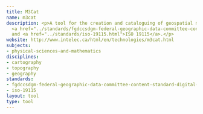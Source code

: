 ```yaml
---
title: M3Cat
name: m3cat
description: <p>A tool for the creation and cataloguing of geospatial metadata, including
  <a href="../standards/fgdccsdgm-federal-geographic-data-committee-content-standard-digital-ge.html">CSDGM</a>
  and <a href="../standards/iso-19115.html">ISO 19115</a>.</p>
website: http://www.intelec.ca/html/en/technologies/m3cat.html
subjects:
- physical-sciences-and-mathematics
disciplines:
- cartography
- topography
- geography
standards:
- fgdccsdgm-federal-geographic-data-committee-content-standard-digital-ge
- iso-19115
layout: tool
type: tool
---
```


